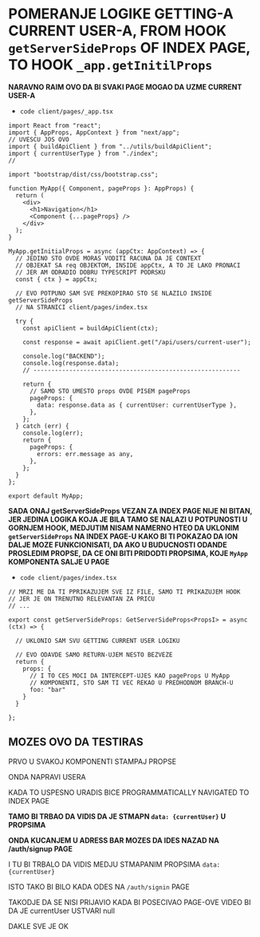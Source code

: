 # POMERANJE LOGIKE GETTING-A CURRENT USER-A, FROM HOOK `getServerSideProps` OF INDEX PAGE, TO HOOK `_app.getInitilProps`

**NARAVNO RAIM OVO DA BI SVAKI PAGE MOGAO DA UZME CURRENT USER-A**

- `code client/pages/_app.tsx`

```tsx
import React from "react";
import { AppProps, AppContext } from "next/app";
// UVESCU JOS OVO
import { buildApiClient } from "../utils/buildApiClient";
import { currentUserType } from "./index";
//

import "bootstrap/dist/css/bootstrap.css";

function MyApp({ Component, pageProps }: AppProps) {
  return (
    <div>
      <h1>Navigation</h1>
      <Component {...pageProps} />
    </div>
  );
}

MyApp.getInitialProps = async (appCtx: AppContext) => {
  // JEDINO STO OVDE MORAS VODITI RACUNA DA JE CONTEXT
  // OBJEKAT SA req OBJEKTOM, INSIDE appCtx, A TO JE LAKO PRONACI
  // JER AM ODRADIO DOBRU TYPESCRIPT PODRSKU
  const { ctx } = appCtx;

  // EVO POTPUNO SAM SVE PREKOPIRAO STO SE NLAZILO INSIDE getServerSideProps
  // NA STRANICI client/pages/index.tsx

  try {
    const apiClient = buildApiClient(ctx);

    const response = await apiClient.get("/api/users/current-user");

    console.log("BACKEND");
    console.log(response.data);
    // ----------------------------------------------------------

    return {
      // SAMO STO UMESTO props OVDE PISEM pageProps
      pageProps: {
        data: response.data as { currentUser: currentUserType },
      },
    };
  } catch (err) {
    console.log(err);
    return {
      pageProps: {
        errors: err.message as any,
      },
    };
  }
};

export default MyApp;

```

**SADA ONAJ getServerSideProps VEZAN ZA INDEX PAGE NIJE NI BITAN, JER JEDINA LOGIKA KOJA JE BILA TAMO SE NALAZI U POTPUNOSTI U GORNJEM HOOK, MEDJUTIM NISAM NAMERNO HTEO DA UKLONIM `getServerSideProps` NA INDEX PAGE-U KAKO BI TI POKAZAO DA ION DALJE MOZE FUNKCIONISATI, DA AKO U BUDUCNOSTI ODANDE PROSLEDIM PROPSE, DA CE ONI BITI PRIDODTI PROPSIMA, KOJE `MyApp` KOMPONENTA SALJE U PAGE**

- `code client/pages/index.tsx`

```tsx
// MRZI ME DA TI PPRIKAZUJEM SVE IZ FILE, SAMO TI PRIKAZUJEM HOOK
// JER JE ON TRENUTNO RELEVANTAN ZA PRICU
// ...

export const getServerSideProps: GetServerSideProps<PropsI> = async (ctx) => {
  
  // UKLONIO SAM SVU GETTING CURRENT USER LOGIKU

  // EVO ODAVDE SAMO RETURN-UJEM NESTO BEZVEZE
  return {
    props: {
      // I TO CES MOCI DA INTERCEPT-UJES KAO pageProps U MyApp
      // KOMPONENTI, STO SAM TI VEC REKAO U PREDHODNOM BRANCH-U
      foo: "bar"
    }
  }

};
```

## MOZES OVO DA TESTIRAS

PRVO U SVAKOJ KOMPONENTI STAMPAJ PROPSE

ONDA NAPRAVI USERA

KADA TO USPESNO URADIS BICE PROGRAMMATICALLY NAVIGATED TO INDEX PAGE

**TAMO BI TRBAO DA VIDIS DA JE STMAPN `data: {currentUser}` U PROPSIMA**

**ONDA KUCANJEM U ADRESS BAR MOZES DA IDES NAZAD NA /auth/signup PAGE**

I TU BI TRBALO DA VIDIS MEDJU STMAPANIM PROPSIMA `data: {currentUser}`

ISTO TAKO BI BILO KADA ODES NA `/auth/signin` PAGE

TAKODJE DA SE NISI PRIJAVIO KADA BI POSECIVAO PAGE-OVE VIDEO BI DA JE currentUser USTVARI null

DAKLE SVE JE OK
